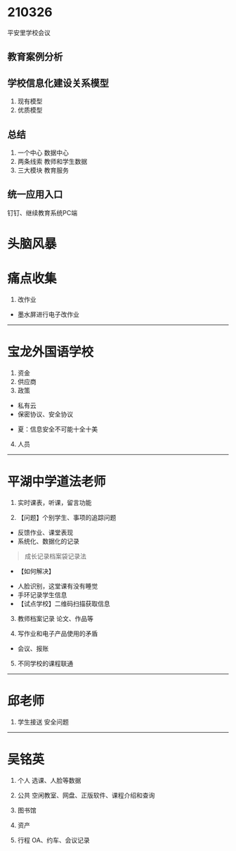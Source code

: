
# 210326

平安里学校会议

## 教育案例分析
## 学校信息化建设关系模型
1. 现有模型
2. 优质模型

## 总结
1. 一个中心
数据中心
2. 两条线索
教师和学生数据
3. 三大模块
教育服务

## 统一应用入口
钉钉、继续教育系统PC端

# 头脑风暴

# 痛点收集
1. 改作业
* 墨水屏进行电子改作业

---
# 宝龙外国语学校
1. 资金
2. 供应商
3. 政策
* 私有云
* 保密协议、安全协议
- 夏：信息安全不可能十全十美
4. 人员

--- 
# 平湖中学道法老师
1. 实时课表，听课，留言功能

2. 【问题】个别学生、事项的追踪问题
* 反馈作业、课堂表现
* 系统化、数据化的记录
> 成长记录档案袋记录法

* 【如何解决】
- 人脸识别，这堂课有没有睡觉
- 手环记录学生信息
- 【试点学校】二维码扫描获取信息


3. 教师档案记录
论文、作品等

4. 写作业和电子产品使用的矛盾
* 会议、报账

5. 不同学校的课程联通

---
# 邱老师

1. 学生接送
安全问题


--- 
# 吴铭英

1. 个人
选课、人脸等数据

2. 公共
空闲教室、网盘、正版软件、课程介绍和查询

3. 图书馆

4. 资产

5. 行程
OA、约车、会议记录



